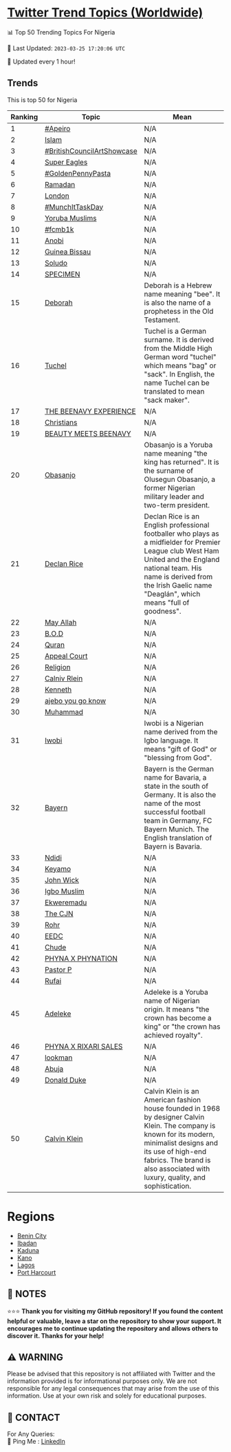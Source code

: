 [Twitter Trend Topics (Worldwide)](https://github.com/ErcinDedeoglu/Twitter-Trend-Topics)
==========


📊 Top 50 Trending Topics For Nigeria

📆 Last Updated: `2023-03-25 17:20:06 UTC`

🔧 Updated every 1 hour!


## Trends

This is top 50 for Nigeria

| Ranking | Topic | Mean |
| ------- | ------------ | ------------ |
| 1 | [#Apeiro](http://twitter.com/search?q=%23Apeiro) | N/A |
| 2 | [Islam](http://twitter.com/search?q=Islam) | N/A |
| 3 | [#BritishCouncilArtShowcase](http://twitter.com/search?q=%23BritishCouncilArtShowcase) | N/A |
| 4 | [Super Eagles](http://twitter.com/search?q=Super+Eagles) | N/A |
| 5 | [#GoldenPennyPasta](http://twitter.com/search?q=%23GoldenPennyPasta) | N/A |
| 6 | [Ramadan](http://twitter.com/search?q=Ramadan) | N/A |
| 7 | [London](http://twitter.com/search?q=London) | N/A |
| 8 | [#MunchItTaskDay](http://twitter.com/search?q=%23MunchItTaskDay) | N/A |
| 9 | [Yoruba Muslims](http://twitter.com/search?q=Yoruba+Muslims) | N/A |
| 10 | [#fcmb1k](http://twitter.com/search?q=%23fcmb1k) | N/A |
| 11 | [Anobi](http://twitter.com/search?q=Anobi) | N/A |
| 12 | [Guinea Bissau](http://twitter.com/search?q=Guinea+Bissau) | N/A |
| 13 | [Soludo](http://twitter.com/search?q=Soludo) | N/A |
| 14 | [SPECIMEN](http://twitter.com/search?q=SPECIMEN) | N/A |
| 15 | [Deborah](http://twitter.com/search?q=Deborah) | Deborah is a Hebrew name meaning "bee". It is also the name of a prophetess in the Old Testament. |
| 16 | [Tuchel](http://twitter.com/search?q=Tuchel) | Tuchel is a German surname. It is derived from the Middle High German word "tuchel" which means "bag" or "sack". In English, the name Tuchel can be translated to mean "sack maker". |
| 17 | [THE BEENAVY EXPERIENCE](http://twitter.com/search?q=THE+BEENAVY+EXPERIENCE) | N/A |
| 18 | [Christians](http://twitter.com/search?q=Christians) | N/A |
| 19 | [BEAUTY MEETS BEENAVY](http://twitter.com/search?q=BEAUTY+MEETS+BEENAVY) | N/A |
| 20 | [Obasanjo](http://twitter.com/search?q=Obasanjo) | Obasanjo is a Yoruba name meaning "the king has returned". It is the surname of Olusegun Obasanjo, a former Nigerian military leader and two-term president. |
| 21 | [Declan Rice](http://twitter.com/search?q=Declan+Rice) | Declan Rice is an English professional footballer who plays as a midfielder for Premier League club West Ham United and the England national team. His name is derived from the Irish Gaelic name "Deaglán", which means "full of goodness". |
| 22 | [May Allah](http://twitter.com/search?q=May+Allah) | N/A |
| 23 | [B.O.D](http://twitter.com/search?q=B.O.D) | N/A |
| 24 | [Quran](http://twitter.com/search?q=Quran) | N/A |
| 25 | [Appeal Court](http://twitter.com/search?q=Appeal+Court) | N/A |
| 26 | [Religion](http://twitter.com/search?q=Religion) | N/A |
| 27 | [Calniv Rlein](http://twitter.com/search?q=Calniv+Rlein) | N/A |
| 28 | [Kenneth](http://twitter.com/search?q=Kenneth) | N/A |
| 29 | [ajebo you go know](http://twitter.com/search?q=ajebo+you+go+know) | N/A |
| 30 | [Muhammad](http://twitter.com/search?q=Muhammad) | N/A |
| 31 | [Iwobi](http://twitter.com/search?q=Iwobi) | Iwobi is a Nigerian name derived from the Igbo language. It means "gift of God" or "blessing from God". |
| 32 | [Bayern](http://twitter.com/search?q=Bayern) | Bayern is the German name for Bavaria, a state in the south of Germany. It is also the name of the most successful football team in Germany, FC Bayern Munich. The English translation of Bayern is Bavaria. |
| 33 | [Ndidi](http://twitter.com/search?q=Ndidi) | N/A |
| 34 | [Keyamo](http://twitter.com/search?q=Keyamo) | N/A |
| 35 | [John Wick](http://twitter.com/search?q=John+Wick) | N/A |
| 36 | [Igbo Muslim](http://twitter.com/search?q=Igbo+Muslim) | N/A |
| 37 | [Ekweremadu](http://twitter.com/search?q=Ekweremadu) | N/A |
| 38 | [The CJN](http://twitter.com/search?q=The+CJN) | N/A |
| 39 | [Rohr](http://twitter.com/search?q=Rohr) | N/A |
| 40 | [EEDC](http://twitter.com/search?q=EEDC) | N/A |
| 41 | [Chude](http://twitter.com/search?q=Chude) | N/A |
| 42 | [PHYNA X PHYNATION](http://twitter.com/search?q=PHYNA+X+PHYNATION) | N/A |
| 43 | [Pastor P](http://twitter.com/search?q=Pastor+P) | N/A |
| 44 | [Rufai](http://twitter.com/search?q=Rufai) | N/A |
| 45 | [Adeleke](http://twitter.com/search?q=Adeleke) | Adeleke is a Yoruba name of Nigerian origin. It means "the crown has become a king" or "the crown has achieved royalty". |
| 46 | [PHYNA X RIXARI SALES](http://twitter.com/search?q=PHYNA+X+RIXARI+SALES) | N/A |
| 47 | [lookman](http://twitter.com/search?q=lookman) | N/A |
| 48 | [Abuja](http://twitter.com/search?q=Abuja) | N/A |
| 49 | [Donald Duke](http://twitter.com/search?q=Donald+Duke) | N/A |
| 50 | [Calvin Klein](http://twitter.com/search?q=Calvin+Klein) | Calvin Klein is an American fashion house founded in 1968 by designer Calvin Klein. The company is known for its modern, minimalist designs and its use of high-end fabrics. The brand is also associated with luxury, quality, and sophistication. |



# Regions

* [Benin City](</Nigeria/Benin City.md>)
* [Ibadan](</Nigeria/Ibadan.md>)
* [Kaduna](</Nigeria/Kaduna.md>)
* [Kano](</Nigeria/Kano.md>)
* [Lagos](</Nigeria/Lagos.md>)
* [Port Harcourt](</Nigeria/Port Harcourt.md>)



## 📝 NOTES

⭐⭐⭐ **Thank you for visiting my GitHub repository! If you found the content helpful or valuable, leave a star on the repository to show your support. It encourages me to continue updating the repository and allows others to discover it. Thanks for your help!**


## ⚠️ WARNING

Please be advised that this repository is not affiliated with Twitter and the information provided is for informational purposes only. We are not responsible for any legal consequences that may arise from the use of this information. Use at your own risk and solely for educational purposes.


## 📨 CONTACT

 For Any Queries:  
            🏓 Ping Me : [LinkedIn](https://www.linkedin.com/in/ercindedeoglu/)
